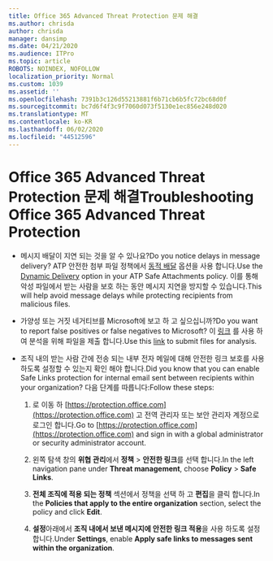 ```yaml
---
title: Office 365 Advanced Threat Protection 문제 해결
ms.author: chrisda
author: chrisda
manager: dansimp
ms.date: 04/21/2020
ms.audience: ITPro
ms.topic: article
ROBOTS: NOINDEX, NOFOLLOW
localization_priority: Normal
ms.custom: 1039
ms.assetid: ''
ms.openlocfilehash: 7391b3c126d55213881f6b71cb6b5fc72bc68d0f
ms.sourcegitcommit: bc7d6f4f3c9f7060d073f5130e1ec856e248d020
ms.translationtype: MT
ms.contentlocale: ko-KR
ms.lasthandoff: 06/02/2020
ms.locfileid: "44512596"
---
```

# <a name="troubleshooting-office-365-advanced-threat-protection"></a><span data-ttu-id="ea67a-102">Office 365 Advanced Threat Protection 문제 해결</span><span class="sxs-lookup"><span data-stu-id="ea67a-102">Troubleshooting Office 365 Advanced Threat Protection</span></span>

- <span data-ttu-id="ea67a-103">메시지 배달이 지연 되는 것을 알 수 있나요?</span><span class="sxs-lookup"><span data-stu-id="ea67a-103">Do you notice delays in message delivery?</span></span> <span data-ttu-id="ea67a-104">ATP 안전한 첨부 파일 정책에서 [동적 배달](https://docs.microsoft.com/microsoft-365/security/office-365-security/dynamic-delivery-and-previewing) 옵션을 사용 합니다.</span><span class="sxs-lookup"><span data-stu-id="ea67a-104">Use the [Dynamic Delivery](https://docs.microsoft.com/microsoft-365/security/office-365-security/dynamic-delivery-and-previewing) option in your ATP Safe Attachments policy.</span></span> <span data-ttu-id="ea67a-105">이를 통해 악성 파일에서 받는 사람을 보호 하는 동안 메시지 지연을 방지할 수 있습니다.</span><span class="sxs-lookup"><span data-stu-id="ea67a-105">This will help avoid message delays while protecting recipients from malicious files.</span></span>

- <span data-ttu-id="ea67a-106">가양성 또는 거짓 네거티브를 Microsoft에 보고 하 고 싶으십니까?</span><span class="sxs-lookup"><span data-stu-id="ea67a-106">Do you want to report false positives or false negatives to Microsoft?</span></span> <span data-ttu-id="ea67a-107">이 [링크](https://www.microsoft.com/wdsi/filesubmission/) 를 사용 하 여 분석을 위해 파일을 제출 합니다.</span><span class="sxs-lookup"><span data-stu-id="ea67a-107">Use this [link](https://www.microsoft.com/wdsi/filesubmission/) to submit files for analysis.</span></span>

- <span data-ttu-id="ea67a-108">조직 내의 받는 사람 간에 전송 되는 내부 전자 메일에 대해 안전한 링크 보호를 사용 하도록 설정할 수 있는지 확인 해야 합니다.</span><span class="sxs-lookup"><span data-stu-id="ea67a-108">Did you know that you can enable Safe Links protection for internal email sent between recipients within your organization?</span></span> <span data-ttu-id="ea67a-109">다음 단계를 따릅니다:</span><span class="sxs-lookup"><span data-stu-id="ea67a-109">Follow these steps:</span></span>

  1. <span data-ttu-id="ea67a-110">로 이동 하 [https://protection.office.com](https://protection.office.com) 고 전역 관리자 또는 보안 관리자 계정으로 로그인 합니다.</span><span class="sxs-lookup"><span data-stu-id="ea67a-110">Go to [https://protection.office.com](https://protection.office.com) and sign in with a global administrator or security administrator account.</span></span>

  2. <span data-ttu-id="ea67a-111">왼쪽 탐색 창의 **위협 관리**에서 **정책** \> **안전한 링크**를 선택 합니다.</span><span class="sxs-lookup"><span data-stu-id="ea67a-111">In the left navigation pane under **Threat management**, choose **Policy** \> **Safe Links**.</span></span>

  3. <span data-ttu-id="ea67a-112">**전체 조직에 적용 되는 정책** 섹션에서 정책을 선택 하 고 **편집**을 클릭 합니다.</span><span class="sxs-lookup"><span data-stu-id="ea67a-112">In the **Policies that apply to the entire organization** section, select the policy and click **Edit**.</span></span>

  4. <span data-ttu-id="ea67a-113">**설정**아래에서 **조직 내에서 보낸 메시지에 안전한 링크 적용**을 사용 하도록 설정 합니다.</span><span class="sxs-lookup"><span data-stu-id="ea67a-113">Under **Settings**, enable **Apply safe links to messages sent within the organization**.</span></span>
